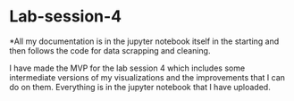 # Lab-session-4
*All my documentation is in the jupyter notebook itself in the starting and then follows the code for data scrapping and cleaning.

I have made the MVP for the lab session 4 which includes some intermediate versions of my visualizations and the improvements that I can do on them. Everything is in the jupyter notebook that I have uploaded. 
